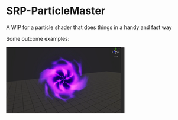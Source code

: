 # SRP-ParticleMaster
A WIP for a particle shader that does things in a handy and fast way

Some outcome examples:

![](https://github.com/feelp0/SRP-ParticleMaster/blob/main/Examples/ex0.gif)
